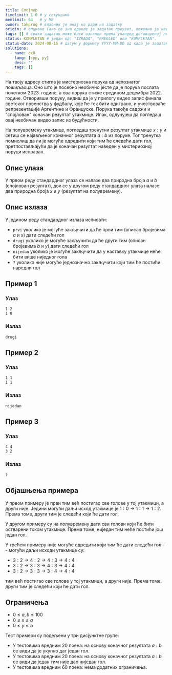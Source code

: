 ```yaml
---
title: Спојлер
timelimit: 1.0 # у секундама
memlimit: 64   # y MB
owner: takprog # власник је онај ко ради на задатку
origin: # опционо (ако се зна одакле је задатак преузет, пожељно је навести извор)
tags: [] # сваки задатак може бити означен према унапред договореној листи ознака
status: KOMPLETAN # један од: "IZRADA", "PREGLED" или "KOMPLETAN".
status-date: 2024-08-15 # датум у формату YYYY-MM-DD од када је задатак у наведеном статусу
solutions:
  - name: ex0
    lang: [cpp, py]
    desc: ""
    tags: []
---
```


На твоју адресу стигла је мистериозна порука од непознатог пошиљаоца.
Оно што је посебно необично јесте да је порука послата почетком 2023. године,
а ова порука стиже средином децембра 2022. године.
Отворивши поруку, видиш да је у прилогу видео запис финала светског првенства у фудбалу,
које ће тек бити одиграно, и учествоваће репрезентације Аргентине и Француске.
Порука такође садржи и "спојлован" коначан резултат утакмице.
Ипак, одлучујеш да погледаш овај необичан видео запис из будућности.

На полувремену утакмице, погледаш тренутни резултат утакмице $x:y$ и сетиш се најављеног коначног резултата $a:b$ из поруке.
Тог тренутка помислиш да ли је могуће одредити који тим ће следећи дати гол,
претпостављајући да је коначан резултат наведен у мистериозној поруци исправан.

## Опис улаза

У првом реду стандардног улаза се налазе два природна броја $a$ и $b$ (спојлован резултат),
док се у другом реду стандардног улаза налазе два природна броја $x$ и $y$ (резултат на полувремену).

## Опис излаза

У једином реду стандардног излаза исписати: 

* `prvi` уколико је могуће закључити да ће први тим (описан бројевима $a$ и $x$) дати следећи гол
* `drugi` уколико је могуће закључити да ће други тим (описан бројевима $b$ и $y$) дати следећи гол
* `nijedan` уколико је могуће закључити да у наставку утакмице неће бити више ниједног гола
* `?` уколико није могуће једнозначно закључити који тим ће постићи наредни гол

## Пример 1

### Улаз

```
1 2
1 0
```

### Излаз

```
drugi
```

## Пример 2

### Улаз

```
1 1
1 1
```

### Излаз

```
nijedan
```

## Пример 3

### Улаз

```
4 4
3 2
```

### Излаз

```
?
```

## Објашњења примера

У првом примеру је први тим већ постигао све голове у тој утакмици, а други није.
Једини могући даљи исход утакмице је $1:0 \to 1:1 \to 1:2$.
Према томе, други тим је следећи који ће дати гол.

У другом примеру су на полувремену дати сви голови који ће бити остварени током утакмице.
Према томе, ниједан тим неће постићи још један гол.

У трећем примеру није могуће одредити који тим ће дати следећи гол -- могући даљи исходи
утакмице су:
* $3:2 \to 4:2 \to 4:3 \to 4:4$
* $3:2 \to 3:3 \to 4:3 \to 4:4$
* $3:2 \to 3:3 \to 3:4 \to 4:4$

тим већ постигао све голове у тој утакмици, а други није.
Према томе, други тим је следећи који ће дати гол.

## Ограничења

* $0 \leq a, b \leq 100$
* $0 \leq x \leq a$
* $0 \leq y \leq b$

Тест примери су подељени у три дисјунктне групе:

* У тестовима вредним 20 поена: на основу коначног резултата $a:b$ се види да је укупно дат један гол.
* У тестовима вредним 20 поена: на основу коначног резултата $a:b$ се види да један тим није дао ниједан гол.
* У тестовима вредним 60 поена: нема додатних ограничења.

